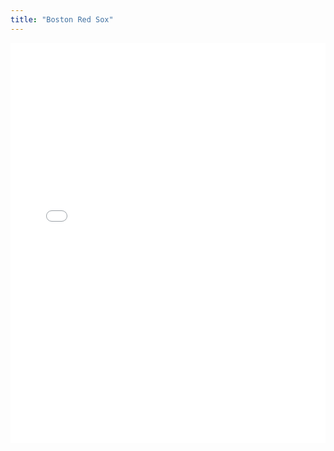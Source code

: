 ```yaml
---
title: "Boston Red Sox"
---
```



<iframe id="igraph" scrolling="no" style="border:none;" seamless="seamless" src="/plots/BOS.html" height="640" width="100%"></iframe>